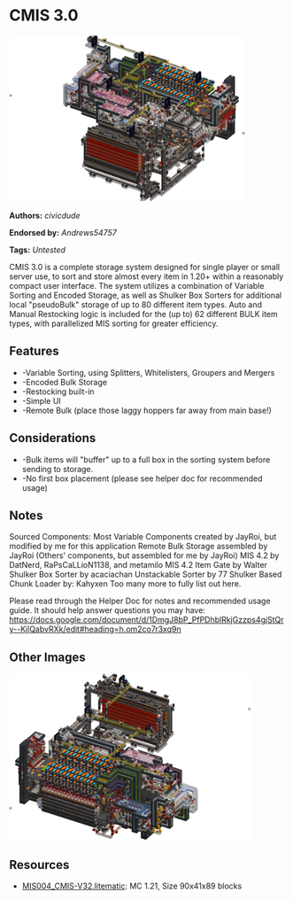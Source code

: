 # CMIS 3.0
<img alt="area_render_41_.png" src="images/area_render_41_.png?raw=1" height="300px">

**Authors:** *civicdude*

**Endorsed by:** *Andrews54757*

**Tags:** *Untested*

CMIS 3.0 is a complete storage system designed for single player or small server use, to sort and store almost every item in 1.20+ within a reasonably compact user interface. The system utilizes a combination of Variable Sorting and Encoded Storage, as well as Shulker Box Sorters for additional local "pseudoBulk" storage of up to 80 different item types. Auto and Manual Restocking logic is included for the (up to) 62 different BULK item types, with parallelized MIS sorting for greater efficiency.

## Features
- -Variable Sorting, using Splitters, Whitelisters, Groupers and Mergers
- -Encoded Bulk Storage
- -Restocking built-in
- -Simple UI
- -Remote Bulk (place those laggy hoppers far away from main base!)

## Considerations
- -Bulk items will "buffer" up to a full box in the sorting system before sending to storage.
- -No first box placement (please see helper doc for recommended usage)

## Notes
Sourced Components: 
Most Variable Components created by JayRoi, but modified by me for this application
Remote Bulk Storage assembled by JayRoi (Others' components, but assembled for me by JayRoi)
MIS 4.2 by DatNerd, RaPsCaLLioN1138, and metamilo 
MIS 4.2 Item Gate by Walter 
Shulker Box Sorter by acaciachan
Unstackable Sorter by 77
Shulker Based Chunk Loader by: Kahyxen 
Too many more to fully list out here.

Please read through the Helper Doc for notes and recommended usage guide. It should help answer questions you may have: https://docs.google.com/document/d/1DmgJ8bP_PfPDhblRkjGzzps4gjStQry--KjlQabvRXk/edit#heading=h.om2co7r3xq9n

## Other Images
<img src="images/area_render_42_.png?raw=1" height="300px">

## Resources
- [MIS004_CMIS-V32.litematic](attachments/MIS004_CMIS-V32.litematic): MC 1.21, Size 90x41x89 blocks
